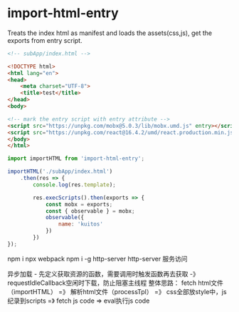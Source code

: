 # import-html-entry
Treats the index html as manifest and loads the assets(css,js), get the exports from entry script.

```html
<!-- subApp/index.html -->

<!DOCTYPE html>
<html lang="en">
<head>
    <meta charset="UTF-8">
    <title>test</title>
</head>
<body>

<!-- mark the entry script with entry attribute -->
<script src="https://unpkg.com/mobx@5.0.3/lib/mobx.umd.js" entry></script>
<script src="https://unpkg.com/react@16.4.2/umd/react.production.min.js"></script>
</body>
</html>
```

```js
import importHTML from 'import-html-entry';

importHTML('./subApp/index.html')
    .then(res => {
        console.log(res.template);

        res.execScripts().then(exports => {
            const mobx = exports;
            const { observable } = mobx;
            observable({
                name: 'kuitos'
            })	
        })
});
```
npm i
npx webpack
npm i -g http-server
http-server
服务访问

异步加载 - 先定义获取资源的函数，需要调用时触发函数再去获取 -》 requestIdleCallback空闲时下载，防止阻塞主线程
整体思路：
    fetch html文件（importHTML） =》 解析html文件（processTpl） =》  css全部放style中，js纪录到scripts =》 fetch js code => eval执行js code